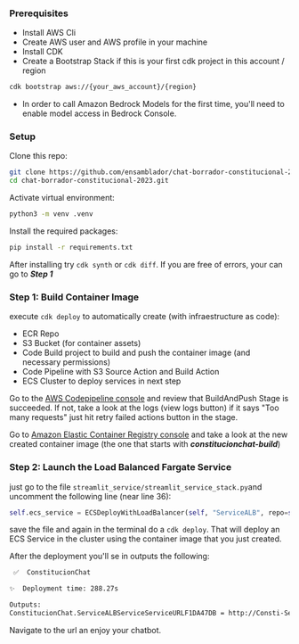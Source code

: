 ### Prerequisites

- Install AWS Cli
- Create AWS user and AWS profile in your machine
- Install CDK
- Create a Bootstrap Stack if this is your first cdk project in this account / region

```sh
cdk bootstrap aws://{your_aws_account}/{region}
```

- In order to call Amazon Bedrock Models for the first time, you'll need to enable model access in Bedrock Console.

### Setup

Clone this repo:


```sh
git clone https://github.com/ensamblador/chat-borrador-constitucional-2023.git
cd chat-borrador-constitucional-2023.git
```

Activate virtual environment:

```sh
python3 -m venv .venv
```


Install the required packages:

```sh
pip install -r requirements.txt
```

After installing try `cdk synth` or `cdk diff`. If you are free of errors, your can go to ***Step 1***

### Step 1: Build Container Image 

execute `cdk deploy` to automatically create (with infraestructure as code):

- ECR Repo
- S3 Bucket (for container assets)
- Code Build project to build and push the container image (and necessary permissions)
- Code Pipeline with S3 Source Action and Build Action
- ECS Cluster to deploy services in next step

Go to the [AWS Codepipeline console](https://us-east-1.console.aws.amazon.com/codesuite/codepipeline/pipelines) and review that BuildAndPush Stage is succeeded. If not, take a look at the logs (view logs button) if it says "Too many requests" just hit retry failed actions button in the stage.

Go to [Amazon Elastic Container Registry console](https://us-east-1.console.aws.amazon.com/ecr/repositories) and take a look at the new created container image (the one that starts with ***constitucionchat-build***)

### Step 2: Launch the Load Balanced Fargate Service

just go to the file `streamlit_service/streamlit_service_stack.py`and uncomment the following line (near line 36):

```python
self.ecs_service = ECSDeployWithLoadBalancer(self, "ServiceALB", repo=self.ecr_build.repo, cluster= self.ecs_cluster)
```

save the file and again in the terminal do a `cdk deploy`. That will deploy an ECS Service in the cluster using the container image that you just created.

After the deployment you'll se in outputs the following:

```sh
 ✅  ConstitucionChat

✨  Deployment time: 288.27s

Outputs:
ConstitucionChat.ServiceALBServiceServiceURLF1DA47DB = http://Consti-Servi-XXXXXX-XXXXX.us-east-1.elb.amazonaws.com
```

Navigate to the url an enjoy your chatbot.


